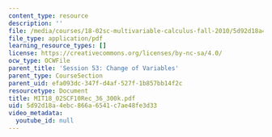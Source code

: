 ```yaml
---
content_type: resource
description: ''
file: /media/courses/18-02sc-multivariable-calculus-fall-2010/5d92d18a4ebc866a6541c7ae48fe3d33_MIT18_02SCF10Rec_36_300k.pdf
file_type: application/pdf
learning_resource_types: []
license: https://creativecommons.org/licenses/by-nc-sa/4.0/
ocw_type: OCWFile
parent_title: 'Session 53: Change of Variables'
parent_type: CourseSection
parent_uid: efa093dc-347f-d4af-527f-1b857bb14f2c
resourcetype: Document
title: MIT18_02SCF10Rec_36_300k.pdf
uid: 5d92d18a-4ebc-866a-6541-c7ae48fe3d33
video_metadata:
  youtube_id: null
---
```

